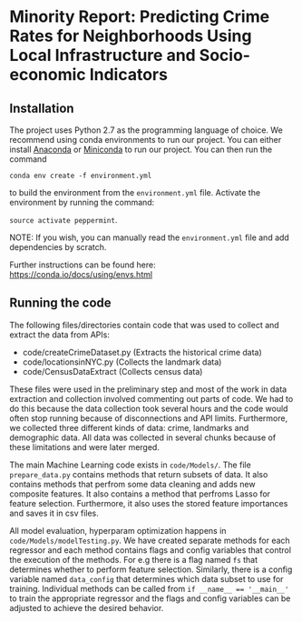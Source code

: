 # Minority Report: Predicting Crime Rates for Neighborhoods Using Local Infrastructure and Socio-economic Indicators

## Installation

The project uses Python 2.7 as the programming language of choice. We recommend using conda environments to run our project. You can either install [Anaconda](https://www.continuum.io/downloads) or [Miniconda](https://conda.io/miniconda.html) to run our project. You can then run the command 

`conda env create -f environment.yml`

to build the environment from the `environment.yml` file. Activate the environment by running the command:

`source activate peppermint`.

NOTE: If you wish, you can manually read the `environment.yml` file and add dependencies by scratch.

Further instructions can be found here: https://conda.io/docs/using/envs.html

## Running the code

The following files/directories  contain code that was used to collect and extract the data from APIs:

- code/createCrimeDataset.py (Extracts the historical crime data)
- code/locationsinNYC.py (Collects the landmark data)
- code/CensusDataExtract (Collects census data)

These files were used in the preliminary step and most of the work in data extraction and collection involved commenting out parts of code. We had to do this because the data collection took several hours and the code would often stop running because of disconnections and API limits. Furthermore, we collected three different kinds of data: crime, landmarks and demographic data. All data was collected in several chunks because of these limitations and were later merged.

The main Machine Learning code exists in `code/Models/`. The file `prepare_data.py` contains methods that return subsets of data. It also contains methods that perfrom some data cleaning and adds new composite features. It also contains a method that perfroms Lasso for feature selection. Furthermore, it also uses the stored feature importances and saves it in csv files.

All model evaluation, hyperparam optimization happens in `code/Models/modelTesting.py`. We have created separate methods for each regressor and each method contains flags and config variables that control the execution of the methods. For e.g there is a flag named `fs` that determines whether to perform feature selection. Similarly, there is a config variable named  `data_config` that determines which data subset to use for training. Individual methods can be called from `if __name__ == '__main__'` to train the appropriate regressor and the flags and config variables can be adjusted to achieve the desired behavior. 